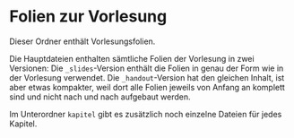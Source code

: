 # Folien zur Vorlesung

Dieser Ordner enthält Vorlesungsfolien.

Die Hauptdateien enthalten sämtliche Folien der Vorlesung in zwei Versionen:
Die `_slides`-Version enthält die Folien in genau der Form wie in der Vorlesung verwendet.
Die `_handout`-Version hat den gleichen Inhalt, ist aber etwas kompakter,
weil dort alle Folien jeweils von Anfang an komplett sind und nicht nach und nach aufgebaut werden.

Im Unterordner `kapitel` gibt es zusätzlich noch einzelne Dateien für jedes Kapitel.
